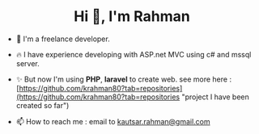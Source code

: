 <h1 align="center">Hi 👋, I'm Rahman</h1>

- 🔭 I'm a freelance developer.

- :fire: I have experience developing with ASP.net MVC using c# and mssql server.

- ✨ But now I'm using **PHP**, **laravel** to create web. see more here : [https://github.com/krahman80?tab=repositories](https://github.com/krahman80?tab=repositories "project I have been created so far")

- 📫 How to reach me : email to kautsar.rahman@gmail.com

<!--
**krahman80/krahman80** is a ✨ _special_ ✨ repository because its `README.md` (this file) appears on your GitHub profile.

Here are some ideas to get you started:

- 🔭 I’m currently working on ...
- 🌱 I’m currently learning ...
- 👯 I’m looking to collaborate on ...
- 🤔 I’m looking for help with ...
- 💬 Ask me about ...
- 📫 How to reach me: ...
- 😄 Pronouns: ...
- ⚡ Fun fact: ...
-->
